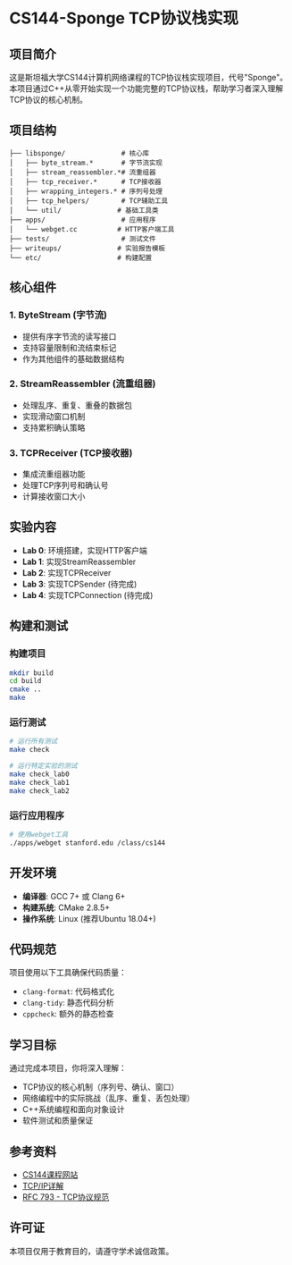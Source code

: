 # CS144-Sponge TCP协议栈实现

## 项目简介

这是斯坦福大学CS144计算机网络课程的TCP协议栈实现项目，代号"Sponge"。本项目通过C++从零开始实现一个功能完整的TCP协议栈，帮助学习者深入理解TCP协议的核心机制。

## 项目结构

```
├── libsponge/              # 核心库
│   ├── byte_stream.*       # 字节流实现
│   ├── stream_reassembler.*# 流重组器
│   ├── tcp_receiver.*      # TCP接收器
│   ├── wrapping_integers.* # 序列号处理
│   ├── tcp_helpers/        # TCP辅助工具
│   └── util/              # 基础工具类
├── apps/                   # 应用程序
│   └── webget.cc          # HTTP客户端工具
├── tests/                  # 测试文件
├── writeups/              # 实验报告模板
└── etc/                   # 构建配置
```

## 核心组件

### 1. ByteStream (字节流)
- 提供有序字节流的读写接口
- 支持容量限制和流结束标记
- 作为其他组件的基础数据结构

### 2. StreamReassembler (流重组器)
- 处理乱序、重复、重叠的数据包
- 实现滑动窗口机制
- 支持累积确认策略

### 3. TCPReceiver (TCP接收器)
- 集成流重组器功能
- 处理TCP序列号和确认号
- 计算接收窗口大小

## 实验内容

- **Lab 0**: 环境搭建，实现HTTP客户端
- **Lab 1**: 实现StreamReassembler
- **Lab 2**: 实现TCPReceiver
- **Lab 3**: 实现TCPSender (待完成)
- **Lab 4**: 实现TCPConnection (待完成)

## 构建和测试

### 构建项目
```bash
mkdir build
cd build
cmake ..
make
```

### 运行测试
```bash
# 运行所有测试
make check

# 运行特定实验的测试
make check_lab0
make check_lab1
make check_lab2
```

### 运行应用程序
```bash
# 使用webget工具
./apps/webget stanford.edu /class/cs144
```

## 开发环境

- **编译器**: GCC 7+ 或 Clang 6+
- **构建系统**: CMake 2.8.5+
- **操作系统**: Linux (推荐Ubuntu 18.04+)

## 代码规范

项目使用以下工具确保代码质量：
- `clang-format`: 代码格式化
- `clang-tidy`: 静态代码分析
- `cppcheck`: 额外的静态检查

## 学习目标

通过完成本项目，你将深入理解：
- TCP协议的核心机制（序列号、确认、窗口）
- 网络编程中的实际挑战（乱序、重复、丢包处理）
- C++系统编程和面向对象设计
- 软件测试和质量保证

## 参考资料

- [CS144课程网站](https://cs144.github.io/)
- [TCP/IP详解](https://www.amazon.com/TCP-Illustrated-Volume-Implementation/dp/0201633469)
- [RFC 793 - TCP协议规范](https://tools.ietf.org/html/rfc793)

## 许可证

本项目仅用于教育目的，请遵守学术诚信政策。